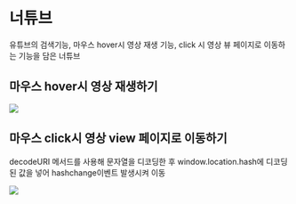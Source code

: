 <h1>너튜브</h1>
<p>유튜브의 검색기능, 마우스 hover시 영상 재생 기능, click 시 영상 뷰 페이지로 이동하는 기능을 담은 너튜브</p>

<h2>마우스 hover시 영상 재생하기</h2>
<img src="https://github.com/tptkds/Youtube/assets/58039782/4b7dc97c-0d9b-46bd-b2d4-47d797cfaea3">

<h2>마우스 click시 영상 view 페이지로 이동하기</h2>
<p>decodeURI 메서드를 사용해 문자열을 디코딩한 후 window.location.hash에 디코딩된 값을 넣어 hashchange이벤트 발생시켜 이동</p>
<img src="https://github.com/tptkds/Youtube/assets/58039782/cdb555b6-ced8-4ad8-8d41-f77f2d74c013">
